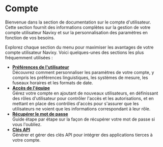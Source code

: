 # Compte

Bienvenue dans la section de documentation sur le compte d'utilisateur. Cette section fournit des informations complètes sur la gestion de votre compte utilisateur Navixy et sur la personnalisation des paramètres en fonction de vos besoins.

Explorez chaque section du menu pour maximiser les avantages de votre compte utilisateur Navixy. Voici quelques-unes des sections les plus fréquemment utilisées :

- [**Préférences de l'utilisateur**](./compte/profil.md)  
Découvrez comment personnaliser les paramètres de votre compte, y compris les préférences linguistiques, les systèmes de mesure, les fuseaux horaires et les formats de date.
- [**Accès de l'équipe**](./compte/utilisateurs-et-roles.md)  
Gérez votre compte en ajoutant de nouveaux utilisateurs, en définissant des rôles d'utilisateur pour contrôler l'accès et les autorisations, et en mettant en place des contrôles d'accès pour s'assurer que les utilisateurs ne voient que les informations correspondant à leur rôle.
- [**Récupérer le mot de passe**](./compte/recuperation-du-mot-de-passe.md)  
Guide étape par étape sur la façon de récupérer votre mot de passe si vous l'oubliez.
- [**Clés API**](./compte/cles-api.md)  
Générer et gérer des clés API pour intégrer des applications tierces à votre compte.